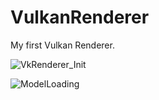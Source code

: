 # VulkanRenderer
My first Vulkan Renderer.

![VkRenderer_Init](https://user-images.githubusercontent.com/32849841/64492905-3b7eb900-d22e-11e9-9962-7275371cdef4.PNG)



![ModelLoading](https://user-images.githubusercontent.com/32849841/78464848-20303b00-76a3-11ea-9bc8-6fa981a7034e.PNG)
